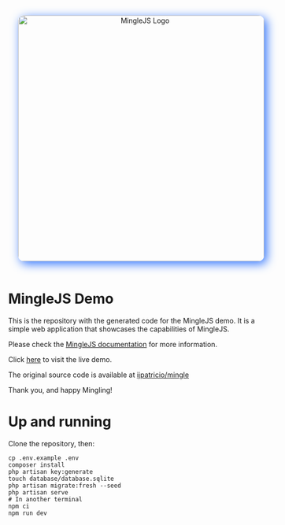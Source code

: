 <p align="center">
<img src="https://github.com/ijpatricio/mingle/raw/main/docs/logo-cover.png" alt="MingleJS Logo" style="width: 500px; border-radius: 12px; margin: 20px; box-shadow: 5px 5px 20px rgb(45 114 253);" >
</p>

# MingleJS Demo

This is the repository with the generated code for the MingleJS demo.  It is a simple web application that showcases the capabilities of MingleJS.

Please check the [MingleJS documentation](https://minglejs.unitedbycode.com) for more information.

Click [here](https://minglejs-demo.unitedbycode.com) to visit the live demo.

The original source code is available at [ijpatricio/mingle](https://github.com/ijpatricio/mingle)

Thank you, and happy Mingling!

# Up and running

Clone the repository, then:

```
cp .env.example .env
composer install
php artisan key:generate
touch database/database.sqlite
php artisan migrate:fresh --seed
php artisan serve
# In another terminal
npm ci
npm run dev
```
